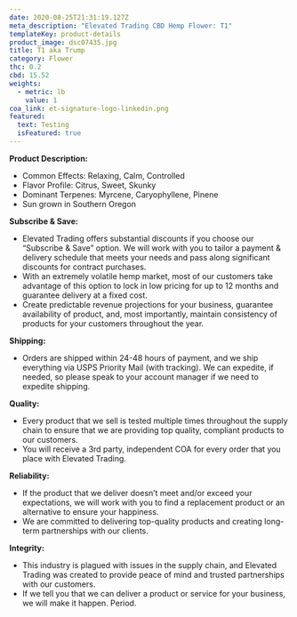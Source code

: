 ```yaml
---
date: 2020-08-25T21:31:19.127Z
meta_description: "Elevated Trading CBD Hemp Flower: T1"
templateKey: product-details
product_image: dsc07435.jpg
title: T1 aka Trump
category: Flower
thc: 0.2
cbd: 15.52
weights:
  - metric: lb
    value: 1
coa_link: et-signature-logo-linkedin.png
featured:
  text: Testing
  isFeatured: true
---
```

**Product Description:**

* Common Effects: Relaxing, Calm, Controlled
* Flavor Profile: Citrus, Sweet, Skunky 
* Dominant Terpenes: Myrcene, Caryophyllene, Pinene
* Sun grown in Southern Oregon



**Subscribe & Save:**

* Elevated Trading offers substantial discounts if you choose our “Subscribe & Save” option. We will work with you to tailor a payment & delivery schedule that meets your needs and pass along significant discounts for contract purchases.
* With an extremely volatile hemp market, most of our customers take advantage of this option to lock in low pricing for up to 12 months and guarantee delivery at a fixed cost.
* Create predictable revenue projections for your business, guarantee availability of product, and, most importantly, maintain consistency of products for your customers throughout the year.



**Shipping:**

* Orders are shipped within 24-48 hours of payment, and we ship everything via USPS Priority Mail (with tracking). We can expedite, if needed, so please speak to your account manager if we need to expedite shipping.



**Quality:**

* Every product that we sell is tested multiple times throughout the supply chain to ensure that we are providing top quality, compliant products to our customers.
* You will receive a 3rd party, independent COA for every order that you place with Elevated Trading.

**Reliability:**

* If the product that we deliver doesn’t meet and/or exceed your expectations, we will work with you to find a replacement product or an alternative to ensure your happiness.
* We are committed to delivering top-quality products and creating long-term partnerships with our clients.

**Integrity:**

* This industry is plagued with issues in the supply chain, and Elevated Trading was created to provide peace of mind and trusted partnerships with our customers.
* If we tell you that we can deliver a product or service for your business, we will make it happen. Period.